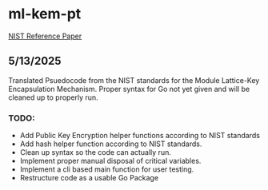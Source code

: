 # ml-kem-pt

[NIST Reference Paper](https://nvlpubs.nist.gov/nistpubs/FIPS/NIST.FIPS.203.pdf)

## 5/13/2025
Translated Psuedocode from the NIST standards for the Module Lattice-Key Encapsulation Mechanism. Proper syntax for Go not yet given and will be cleaned up to properly run. 

### TODO:
* Add Public Key Encryption helper functions according to NIST standards
* Add hash helper function according to NIST standards.
* Clean up syntax so the code can actually run.
* Implement proper manual disposal of critical variables.
* Implement a cli based main function for user testing.
* Restructure code as a usable Go Package
